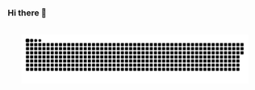 ### Hi there 👋

<!--
**Azlanrajj2021/Azlanrajj2021** is a ✨ _special_ ✨ repository because its `README.md` (this file) appears on your GitHub profile.

Here are some ideas to get you started:

- 🔭 I’m currently working on ...
- 🌱 I’m currently learning ...
- 👯 I’m looking to collaborate on ...
- 🤔 I’m looking for help with ...
- 💬 Ask me about ...
- 📫 How to reach me: ...
- 😄 Pronouns: ...
- ⚡ Fun fact: ...
-->

<p align="center">
  <br><img src="https://github.com/Azlanrajj2021/Azlanrajj2021/blob/main/assets/gifs/snake.svg" width="450px">
</p>
